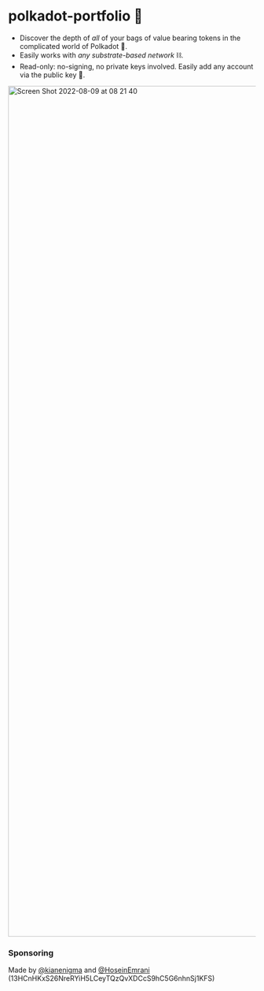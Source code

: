 # polkadot-portfolio 🤑

- Discover the depth of *all* of your bags of value bearing tokens in the complicated world of Polkadot 🔴. 
- Easily works with *any substrate-based network* ⛓.
- Read-only: no-signing, no private keys involved. Easily add any account via the public key 🔑. 

<img width="1728" alt="Screen Shot 2022-08-09 at 08 21 40" src="https://user-images.githubusercontent.com/5588131/183588925-e83bba27-9da8-40a7-9049-183f5f7ffbd0.png">


### Sponsoring

Made by [@kianenigma](https://sub.id/1eTPAR2TuqLyidmPT9rMmuycHVm9s9czu78sePqg2KHMDrE) and [@HoseinEmrani](https://github.com/HoseinEmrani) (13HCnHKxS26NreRYiH5LCeyTQzQvXDCcS9hC5G6nhnSj1KFS)
